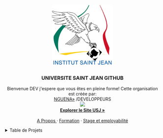 <a name="readme-top"></a>

<!-- PROJECT LOGO DE USI @DEVZEBS-->
<br />
<div align="center">
   <a href="https://github.com/NGcodeX">
    <img src="https://github.com/UNIVERSITE-SAINT-JEAN/.github/blob/master/Ssfdsfans%20titre.png?raw=true" alt="Logo" width="200" height="200">
  </a>

  <h3 align="center">UNIVERSITE SAINT JEAN GITHUB</h3>

  <p align="center">
    Bienvenue DEV j'espere que vous êtes en pleine forme! Cette organisation est créée par:<br> <a href="https://github.com/PILOTEZEBS">NGUENA»</a> /DEVELOPPEURS
    <br/>
    <a href="https://github.com/PILOTEZEBS"><img src="https://avatars.githubusercontent.com/u/94785948?v=4" width="64px"/></a><br>
    <a href="#"><strong>Explorer le Site USJ »</strong></a>
    <br />
    <br />
    <a href="#">A Propos </a>
    ·
    <a href="https://institutsaintjean.org/cycle-ingenieur/">Formation</a>
    ·
    <a href="https://institutsaintjean.org/stage-et-employabilite/">Stage et employabilité</a>
  </p>
</div>



<!-- TABLE OF CONTENTS @DEVZEBS USJ-->
<details>
  <summary>Table de Projets</summary>
  <ol>
    <li>
      <a href="#about-the-project">À propos du projet</a>
      <ul>
        <li><a href="#built-with"></a></li>
      </ul>
    </li>
    <li>
      <a href="#getting-started"></a>
      <ul>
        <li><a href="#prerequisites"></a></li>
      </ul>
    </li>
    <ul>
    <li><a href="#roadmap">Pages</a></li>
    <li><a href="#contributing"></a></li>
    <li><a href="#contact">Contact</a></li>
    <li><a href="#acknowledgments"></a></li>
    </ul>
  </ol>
</details>
